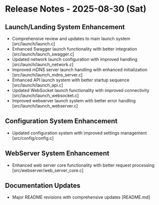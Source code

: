 # Release Notes - 2025-08-30 (Sat)

## Launch/Landing System Enhancement

- Comprehensive review and updates to main launch system [src/launch/launch.c]
- Enhanced Swagger launch functionality with better integration [src/launch/launch_swagger.c]
- Updated network launch configuration with improved handling [src/launch/launch_network.c]
- Improved mDNS server launch handling with enhanced initialization [src/launch/launch_mdns_server.c]
- Enhanced API launch system with better startup sequence [src/launch/launch_api.c]
- Updated WebSocket launch functionality with improved connectivity [src/launch/launch_websocket.c]
- Improved webserver launch system with better error handling [src/launch/launch_webserver.c]

## Configuration System Enhancement

- Updated configuration system with improved settings management [src/config/config.c]

## WebServer System Enhancement

- Enhanced web server core functionality with better request processing [src/webserver/web_server_core.c]

## Documentation Updates

- Major README revisions with comprehensive updates [README.md]